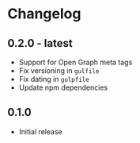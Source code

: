 # Changelog

## 0.2.0 - latest

- Support for Open Graph meta tags
- Fix versioning in `gulfile`
- Fix dating in `gulpfile`
- Update npm dependencies

## 0.1.0

- Initial release
